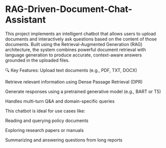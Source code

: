 # RAG-Driven-Document-Chat-Assistant
This project implements an intelligent chatbot that allows users to upload documents and interactively ask questions based on the content of those documents. Built using the Retrieval-Augmented Generation (RAG) architecture, the system combines powerful document retrieval with language generation to produce accurate, context-aware answers grounded in the uploaded files.

🔍 Key Features:
Upload text documents (e.g., PDF, TXT, DOCX)

Retrieve relevant information using Dense Passage Retrieval (DPR)

Generate responses using a pretrained generative model (e.g., BART or T5)

Handles multi-turn Q&A and domain-specific queries

This chatbot is ideal for use cases like:

Reading and querying policy documents

Exploring research papers or manuals

Summarizing and answering questions from long reports

